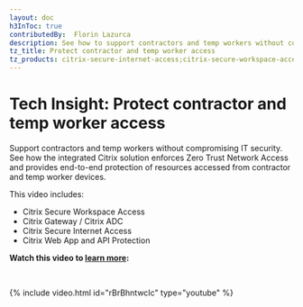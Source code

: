 ```yaml
---
layout: doc
h3InToc: true
contributedBy:  Florin Lazurca
description: See how to support contractors and temp workers without compromising IT security. The Tech Insight video incorporates Secure Internet Access, Secure Workspace Access, Web App Firewall and Virtual Apps and Desktops
tz_title: Protect contractor and temp worker access
tz_products: citrix-secure-internet-access;citrix-secure-workspace-access;citrix-virtual-apps-and-desktops
---
```

# Tech Insight: Protect contractor and temp worker access

Support contractors and temp workers without compromising IT security. See how the integrated Citrix solution enforces Zero Trust Network Access and provides end-to-end protection of resources accessed from contractor and temp worker devices.

This video includes:

*  Citrix Secure Workspace Access
*  Citrix Gateway / Citrix ADC
*  Citrix Secure Internet Access
*  Citrix Web App and API Protection

**Watch this video to [learn more](https://www.youtube.com/watch?v=rBrBhntwcIc):**

&nbsp;

{% include video.html id="rBrBhntwcIc" type="youtube" %}
